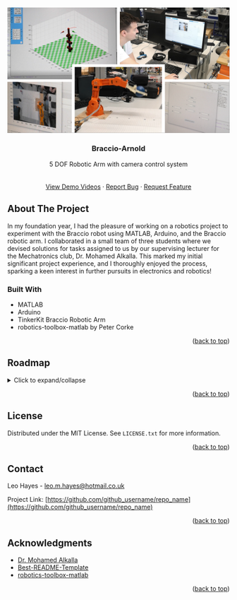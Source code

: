 
<a name="readme-top"></a>


<br />
<div align="center">
  <a href="https://github.com/LeonidasEng/Braccio-Arnold">
    <img src="https://github.com/LeonidasEng/Braccio-Arnold/blob/main/images/Braccio-Arnold.PNG" alt="Logo">
  </a>

<h3 align="center">Braccio-Arnold</h3>

  <p align="center">
    5 DOF Robotic Arm with camera control system
  <br />
    <br />
    <br />
    <a href="https://github.com/LeonidasEng/Braccio-Arnold/tree/main/videos">View Demo Videos</a>
    ·
    <a href="https://github.com/LeonidasEng/Braccio-Arnold/issues">Report Bug</a>
    ·
    <a href="https://github.com/LeonidasEng/Braccio-Arnold/issues">Request Feature</a>
  </p>
</div>

<!-- ABOUT THE PROJECT -->
## About The Project
In my foundation year, I had the pleasure of working on a robotics project to experiment with the Braccio robot using MATLAB, Arduino, and the Braccio robotic arm. I collaborated in a small team of three students where we devised solutions for tasks assigned to us by our supervising lecturer for the Mechatronics club, Dr. Mohamed Alkalla. This marked my initial significant project experience, and I thoroughly enjoyed the process, sparking a keen interest in further pursuits in electronics and robotics! 

### Built With
* MATLAB
* Arduino
* TinkerKit Braccio Robotic Arm
* robotics-toolbox-matlab by Peter Corke


<p align="right">(<a href="#readme-top">back to top</a>)</p>


<!-- ROADMAP -->
## Roadmap
<details>
<summary>Click to expand/collapse</summary>

- [x] Understad how homogenous transformation matrices can be used to describe the movement of the robotic arm.
- [x] Calibrate the Robot using DH parameters to vertical position using Teach app from RVCTools in MATLAB.
- [x] Calibrate with Arduino
- [x] Pick up Object from (x,y,z) location and deliver to (x, y, z)
- [x] Pick up Object and drop from height.
- [x] Pick up different objects.
- [x] Build GUI to quickly implement theta values based on x and y inputs
- [x] Control with camera inteface on GUI

### Further developments - if I had more time
- [ ] Two robots passing an object between each other.
- [ ] Two robots working to complete an industry-like automated task.

</details>

<p align="right">(<a href="#readme-top">back to top</a>)</p>


<!-- LICENSE -->
## License

Distributed under the MIT License. See `LICENSE.txt` for more information.

<p align="right">(<a href="#readme-top">back to top</a>)</p>



<!-- CONTACT -->
## Contact

Leo Hayes - leo.m.hayes@hotmail.co.uk

Project Link: [https://github.com/github_username/repo_name](https://github.com/github_username/repo_name)

<p align="right">(<a href="#readme-top">back to top</a>)</p>



<!-- ACKNOWLEDGMENTS -->
## Acknowledgments

* [Dr. Mohamed Alkalla](https://www.linkedin.com/in/mohamed-alkalla/)
* [Best-README-Template](https://github.com/othneildrew/Best-README-Template)
* [robotics-toolbox-matlab](https://github.com/petercorke/robotics-toolbox-matlab)

<p align="right">(<a href="#readme-top">back to top</a>)</p>



<!-- MARKDOWN LINKS & IMAGES 

-->
